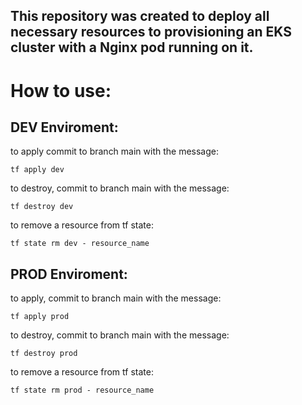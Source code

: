 ## This repository was created to deploy all necessary resources to provisioning an EKS cluster with a Nginx pod running on it.


# How to use:

## DEV Enviroment:

to apply commit to branch main with the message:
```
tf apply dev
```

to destroy, commit to branch main with the message:
```
tf destroy dev
```

to remove a resource from tf state:
```
tf state rm dev - resource_name
```


## PROD Enviroment:

to apply, commit to branch main with the message:
```
tf apply prod
```

to destroy, commit to branch main with the message:
```
tf destroy prod
```

to remove a resource from tf state:
```
tf state rm prod - resource_name
```